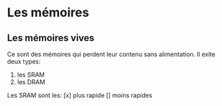 # Les mémoires

## Les mémoires vives
Ce sont des mémoires qui perdent leur contenu sans alimentation. Il exite deux types:
1. les SRAM
2. les DRAM

Les SRAM sont les:
[x] plus rapide
[] moins rapides

